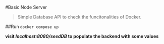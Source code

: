 #Basic Node Server


> Simple Database API to check the funcitonalities of Docker.

##Run `docker compose up`

**visit _localhost:8080/seedDB_ to populate the backend with some values**